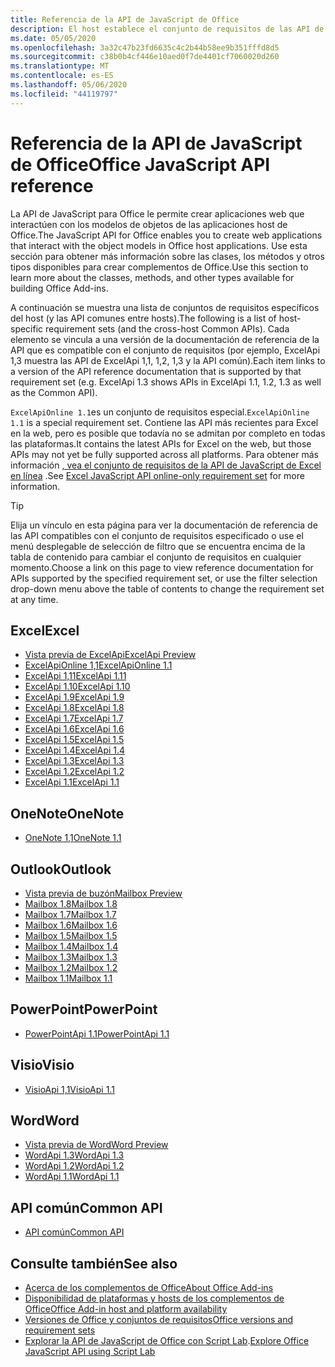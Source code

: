 ```yaml
---
title: Referencia de la API de JavaScript de Office
description: El host establece el conjunto de requisitos de las API de JavaScript de Office.
ms.date: 05/05/2020
ms.openlocfilehash: 3a32c47b23fd6635c4c2b44b58ee9b351fffd8d5
ms.sourcegitcommit: c38b0b4cf446e10aed0f7de4401cf7060020d260
ms.translationtype: MT
ms.contentlocale: es-ES
ms.lasthandoff: 05/06/2020
ms.locfileid: "44119797"
---
```

# <a name="office-javascript-api-reference"></a><span data-ttu-id="d6c8a-103">Referencia de la API de JavaScript de Office</span><span class="sxs-lookup"><span data-stu-id="d6c8a-103">Office JavaScript API reference</span></span>

<span data-ttu-id="d6c8a-104">La API de JavaScript para Office le permite crear aplicaciones web que interactúen con los modelos de objetos de las aplicaciones host de Office.</span><span class="sxs-lookup"><span data-stu-id="d6c8a-104">The JavaScript API for Office enables you to create web applications that interact with the object models in Office host applications.</span></span> <span data-ttu-id="d6c8a-105">Use esta sección para obtener más información sobre las clases, los métodos y otros tipos disponibles para crear complementos de Office.</span><span class="sxs-lookup"><span data-stu-id="d6c8a-105">Use this section to learn more about the classes, methods, and other types available for building Office Add-ins.</span></span>

<span data-ttu-id="d6c8a-106">A continuación se muestra una lista de conjuntos de requisitos específicos del host (y las API comunes entre hosts).</span><span class="sxs-lookup"><span data-stu-id="d6c8a-106">The following is a list of host-specific requirement sets (and the cross-host Common APIs).</span></span> <span data-ttu-id="d6c8a-107">Cada elemento se vincula a una versión de la documentación de referencia de la API que es compatible con el conjunto de requisitos (por ejemplo, ExcelApi 1,3 muestra las API de ExcelApi 1,1, 1,2, 1,3 y la API común).</span><span class="sxs-lookup"><span data-stu-id="d6c8a-107">Each item links to a version of the API reference documentation that is supported by that requirement set (e.g. ExcelApi 1.3 shows APIs in ExcelApi 1.1, 1.2, 1.3 as well as the Common API).</span></span>

<span data-ttu-id="d6c8a-108">`ExcelApiOnline 1.1`es un conjunto de requisitos especial.</span><span class="sxs-lookup"><span data-stu-id="d6c8a-108">`ExcelApiOnline 1.1` is a special requirement set.</span></span> <span data-ttu-id="d6c8a-109">Contiene las API más recientes para Excel en la web, pero es posible que todavía no se admitan por completo en todas las plataformas.</span><span class="sxs-lookup"><span data-stu-id="d6c8a-109">It contains the latest APIs for Excel on the web, but those APIs may not yet be fully supported across all platforms.</span></span> <span data-ttu-id="d6c8a-110">Para obtener más información [, vea el conjunto de requisitos de la API de JavaScript de Excel en línea](/office/dev/add-ins/reference/requirement-sets/excel-api-online-requirement-set) .</span><span class="sxs-lookup"><span data-stu-id="d6c8a-110">See [Excel JavaScript API online-only requirement set](/office/dev/add-ins/reference/requirement-sets/excel-api-online-requirement-set) for more information.</span></span>

> [!TIP]
> <span data-ttu-id="d6c8a-111">Elija un vínculo en esta página para ver la documentación de referencia de las API compatibles con el conjunto de requisitos especificado o use el menú desplegable de selección de filtro que se encuentra encima de la tabla de contenido para cambiar el conjunto de requisitos en cualquier momento.</span><span class="sxs-lookup"><span data-stu-id="d6c8a-111">Choose a link on this page to view reference documentation for APIs supported by the specified requirement set, or use the filter selection drop-down menu above the table of contents to change the requirement set at any time.</span></span>

## <a name="excel"></a><span data-ttu-id="d6c8a-112">Excel</span><span class="sxs-lookup"><span data-stu-id="d6c8a-112">Excel</span></span>

- [<span data-ttu-id="d6c8a-113">Vista previa de ExcelApi</span><span class="sxs-lookup"><span data-stu-id="d6c8a-113">ExcelApi Preview</span></span>](/javascript/api/excel?view=excel-js-preview)
- [<span data-ttu-id="d6c8a-114">ExcelApiOnline 1,1</span><span class="sxs-lookup"><span data-stu-id="d6c8a-114">ExcelApiOnline 1.1</span></span>](/javascript/api/excel?view=excel-js-online)
- [<span data-ttu-id="d6c8a-115">ExcelApi 1,11</span><span class="sxs-lookup"><span data-stu-id="d6c8a-115">ExcelApi 1.11</span></span>](/javascript/api/excel?view=excel-js-1.11)
- [<span data-ttu-id="d6c8a-116">ExcelApi 1.10</span><span class="sxs-lookup"><span data-stu-id="d6c8a-116">ExcelApi 1.10</span></span>](/javascript/api/excel?view=excel-js-1.10)
- [<span data-ttu-id="d6c8a-117">ExcelApi 1.9</span><span class="sxs-lookup"><span data-stu-id="d6c8a-117">ExcelApi 1.9</span></span>](/javascript/api/excel?view=excel-js-1.9)
- [<span data-ttu-id="d6c8a-118">ExcelApi 1.8</span><span class="sxs-lookup"><span data-stu-id="d6c8a-118">ExcelApi 1.8</span></span>](/javascript/api/excel?view=excel-js-1.8)
- [<span data-ttu-id="d6c8a-119">ExcelApi 1.7</span><span class="sxs-lookup"><span data-stu-id="d6c8a-119">ExcelApi 1.7</span></span>](/javascript/api/excel?view=excel-js-1.7)
- [<span data-ttu-id="d6c8a-120">ExcelApi 1.6</span><span class="sxs-lookup"><span data-stu-id="d6c8a-120">ExcelApi 1.6</span></span>](/javascript/api/excel?view=excel-js-1.6)
- [<span data-ttu-id="d6c8a-121">ExcelApi 1.5</span><span class="sxs-lookup"><span data-stu-id="d6c8a-121">ExcelApi 1.5</span></span>](/javascript/api/excel?view=excel-js-1.5)
- [<span data-ttu-id="d6c8a-122">ExcelApi 1.4</span><span class="sxs-lookup"><span data-stu-id="d6c8a-122">ExcelApi 1.4</span></span>](/javascript/api/excel?view=excel-js-1.4)
- [<span data-ttu-id="d6c8a-123">ExcelApi 1.3</span><span class="sxs-lookup"><span data-stu-id="d6c8a-123">ExcelApi 1.3</span></span>](/javascript/api/excel?view=excel-js-1.3)
- [<span data-ttu-id="d6c8a-124">ExcelApi 1.2</span><span class="sxs-lookup"><span data-stu-id="d6c8a-124">ExcelApi 1.2</span></span>](/javascript/api/excel?view=excel-js-1.2)
- [<span data-ttu-id="d6c8a-125">ExcelApi 1.1</span><span class="sxs-lookup"><span data-stu-id="d6c8a-125">ExcelApi 1.1</span></span>](/javascript/api/excel?view=excel-js-1.1)

## <a name="onenote"></a><span data-ttu-id="d6c8a-126">OneNote</span><span class="sxs-lookup"><span data-stu-id="d6c8a-126">OneNote</span></span>

- [<span data-ttu-id="d6c8a-127">OneNote 1,1</span><span class="sxs-lookup"><span data-stu-id="d6c8a-127">OneNote 1.1</span></span>](/javascript/api/onenote?view=onenote-js-1.1)

## <a name="outlook"></a><span data-ttu-id="d6c8a-128">Outlook</span><span class="sxs-lookup"><span data-stu-id="d6c8a-128">Outlook</span></span>

- [<span data-ttu-id="d6c8a-129">Vista previa de buzón</span><span class="sxs-lookup"><span data-stu-id="d6c8a-129">Mailbox Preview</span></span>](/javascript/api/outlook?view=outlook-js-preview)
- [<span data-ttu-id="d6c8a-130">Mailbox 1.8</span><span class="sxs-lookup"><span data-stu-id="d6c8a-130">Mailbox 1.8</span></span>](/javascript/api/outlook?view=outlook-js-1.8)
- [<span data-ttu-id="d6c8a-131">Mailbox 1.7</span><span class="sxs-lookup"><span data-stu-id="d6c8a-131">Mailbox 1.7</span></span>](/javascript/api/outlook?view=outlook-js-1.7)
- [<span data-ttu-id="d6c8a-132">Mailbox 1.6</span><span class="sxs-lookup"><span data-stu-id="d6c8a-132">Mailbox 1.6</span></span>](/javascript/api/outlook?view=outlook-js-1.6)
- [<span data-ttu-id="d6c8a-133">Mailbox 1.5</span><span class="sxs-lookup"><span data-stu-id="d6c8a-133">Mailbox 1.5</span></span>](/javascript/api/outlook?view=outlook-js-1.5)
- [<span data-ttu-id="d6c8a-134">Mailbox 1.4</span><span class="sxs-lookup"><span data-stu-id="d6c8a-134">Mailbox 1.4</span></span>](/javascript/api/outlook?view=outlook-js-1.4)
- [<span data-ttu-id="d6c8a-135">Mailbox 1.3</span><span class="sxs-lookup"><span data-stu-id="d6c8a-135">Mailbox 1.3</span></span>](/javascript/api/outlook?view=outlook-js-1.3)
- [<span data-ttu-id="d6c8a-136">Mailbox 1.2</span><span class="sxs-lookup"><span data-stu-id="d6c8a-136">Mailbox 1.2</span></span>](/javascript/api/outlook?view=outlook-js-1.2)
- [<span data-ttu-id="d6c8a-137">Mailbox 1.1</span><span class="sxs-lookup"><span data-stu-id="d6c8a-137">Mailbox 1.1</span></span>](/javascript/api/outlook?view=outlook-js-1.1)

## <a name="powerpoint"></a><span data-ttu-id="d6c8a-138">PowerPoint</span><span class="sxs-lookup"><span data-stu-id="d6c8a-138">PowerPoint</span></span>

- [<span data-ttu-id="d6c8a-139">PowerPointApi 1.1</span><span class="sxs-lookup"><span data-stu-id="d6c8a-139">PowerPointApi 1.1</span></span>](/javascript/api/powerpoint?view=powerpoint-js-1.1)

## <a name="visio"></a><span data-ttu-id="d6c8a-140">Visio</span><span class="sxs-lookup"><span data-stu-id="d6c8a-140">Visio</span></span>

- [<span data-ttu-id="d6c8a-141">VisioApi 1,1</span><span class="sxs-lookup"><span data-stu-id="d6c8a-141">VisioApi 1.1</span></span>](/javascript/api/visio?view=visio-js-1.1)

## <a name="word"></a><span data-ttu-id="d6c8a-142">Word</span><span class="sxs-lookup"><span data-stu-id="d6c8a-142">Word</span></span>

- [<span data-ttu-id="d6c8a-143">Vista previa de Word</span><span class="sxs-lookup"><span data-stu-id="d6c8a-143">Word Preview</span></span>](/javascript/api/word?view=word-js-preview)
- [<span data-ttu-id="d6c8a-144">WordApi 1.3</span><span class="sxs-lookup"><span data-stu-id="d6c8a-144">WordApi 1.3</span></span>](/javascript/api/word?view=word-js-1.3)
- [<span data-ttu-id="d6c8a-145">WordApi 1.2</span><span class="sxs-lookup"><span data-stu-id="d6c8a-145">WordApi 1.2</span></span>](/javascript/api/word?view=word-js-1.2)
- [<span data-ttu-id="d6c8a-146">WordApi 1.1</span><span class="sxs-lookup"><span data-stu-id="d6c8a-146">WordApi 1.1</span></span>](/javascript/api/word?view=word-js-1.1)

## <a name="common-api"></a><span data-ttu-id="d6c8a-147">API común</span><span class="sxs-lookup"><span data-stu-id="d6c8a-147">Common API</span></span>

- [<span data-ttu-id="d6c8a-148">API común</span><span class="sxs-lookup"><span data-stu-id="d6c8a-148">Common API</span></span>](/javascript/api/office?view=common-js)

## <a name="see-also"></a><span data-ttu-id="d6c8a-149">Consulte también</span><span class="sxs-lookup"><span data-stu-id="d6c8a-149">See also</span></span>

- [<span data-ttu-id="d6c8a-150">Acerca de los complementos de Office</span><span class="sxs-lookup"><span data-stu-id="d6c8a-150">About Office Add-ins</span></span>](/office/dev/add-ins/overview)
- [<span data-ttu-id="d6c8a-151">Disponibilidad de plataformas y hosts de los complementos de Office</span><span class="sxs-lookup"><span data-stu-id="d6c8a-151">Office Add-in host and platform availability</span></span>](/office/dev/add-ins/overview/office-add-in-availability)
- [<span data-ttu-id="d6c8a-152">Versiones de Office y conjuntos de requisitos</span><span class="sxs-lookup"><span data-stu-id="d6c8a-152">Office versions and requirement sets</span></span>](/office/dev/add-ins/develop/office-versions-and-requirement-sets)
- <span data-ttu-id="d6c8a-153">[Explorar la API de JavaScript de Office con Script Lab](/office/dev/add-ins/overview/explore-with-script-lab).</span><span class="sxs-lookup"><span data-stu-id="d6c8a-153">[Explore Office JavaScript API using Script Lab](/office/dev/add-ins/overview/explore-with-script-lab)</span></span>
